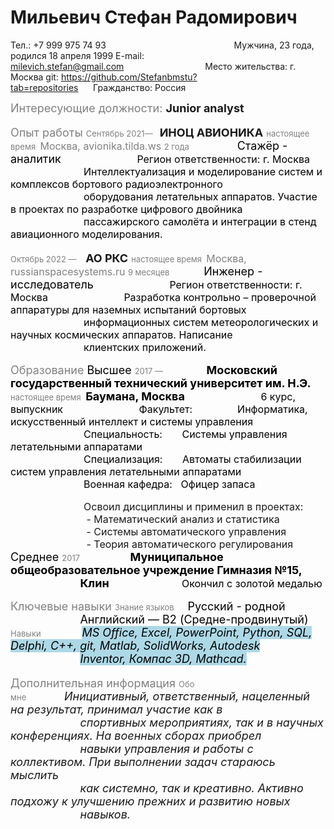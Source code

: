 # Мильевич Стефан Радомирович

Тел.: +7 999 975 74 93&nbsp;&nbsp;&nbsp;&nbsp;&nbsp;&nbsp;&nbsp;&nbsp;&nbsp;&nbsp;&nbsp;&nbsp;&nbsp;&nbsp;&nbsp;&nbsp;&nbsp;&nbsp;&nbsp;&nbsp;&nbsp;&nbsp;&nbsp;&nbsp;&nbsp;&nbsp;&nbsp;&nbsp;&nbsp;&nbsp;&nbsp;&nbsp;&nbsp;&nbsp;&nbsp;&nbsp;&nbsp;&nbsp;&nbsp;&nbsp;&nbsp;&nbsp;&nbsp;&nbsp;&nbsp;&nbsp;&nbsp;&nbsp;&nbsp;&nbsp;&nbsp;&nbsp;Мужчина, 23 года, родился 18 апреля 1999 
E-mail: milevich.stefan@gmail.com&nbsp;&nbsp;&nbsp;&nbsp;&nbsp;&nbsp;&nbsp;&nbsp;&nbsp;&nbsp;&nbsp;&nbsp;&nbsp;&nbsp;&nbsp;&nbsp;&nbsp;&nbsp;&nbsp;&nbsp;&nbsp;&nbsp;&nbsp;&nbsp;&nbsp;&nbsp;&nbsp;&nbsp;&nbsp;&nbsp;&nbsp;&nbsp;&nbsp;Место жительства: г. Москва
git: <https://github.com/Stefanbmstu?tab=repositories>&nbsp;&nbsp;&nbsp;&nbsp;&nbsp;&nbsp;Гражданство: Россия

<font size= "4"> <span style="color:grey"> Интересующие должности:</span>
__Junior analyst__ 

<font size= "4"> <span style="color:grey"> Опыт работы</span>
<font size= "2"> <span style="color:grey"> Сентябрь 2021—</span>&nbsp;&nbsp; <font size= "4">__ИНОЦ АВИОНИКА__
<font size= "2"> <span style="color:grey"> настоящее время</span>&nbsp;&nbsp;<font size= "3"><span style="color:grey">Москва, avionika.tilda.ws
<font size= "2"> <span style="color:grey"> 2 года</span>&nbsp;&nbsp;&nbsp;&nbsp;&nbsp;&nbsp;&nbsp;&nbsp;&nbsp;&nbsp;&nbsp;&nbsp;&nbsp;&nbsp;&nbsp;&nbsp;&nbsp;&nbsp;&nbsp;&nbsp;&nbsp;<font size= "4"><span style="color:black">Стажёр - аналитик
&nbsp;&nbsp;&nbsp;&nbsp;&nbsp;&nbsp;&nbsp;&nbsp;&nbsp;&nbsp;&nbsp;&nbsp;&nbsp;&nbsp;&nbsp;&nbsp;&nbsp;&nbsp;&nbsp;&nbsp;&nbsp;&nbsp;&nbsp;<font size= "3">Регион ответственности: г. Москва
&nbsp;&nbsp;&nbsp;&nbsp;&nbsp;&nbsp;&nbsp;&nbsp;&nbsp;&nbsp;&nbsp;&nbsp;&nbsp;&nbsp;&nbsp;&nbsp;&nbsp;&nbsp;&nbsp;&nbsp;&nbsp;&nbsp;&nbsp;&nbsp;&nbsp;&nbsp;Интеллектуализация и моделирование систем и комплексов бортового радиоэлектронного<br> &nbsp;&nbsp;&nbsp;&nbsp;&nbsp;&nbsp;&nbsp;&nbsp;&nbsp;&nbsp;&nbsp;&nbsp;&nbsp;&nbsp;&nbsp;&nbsp;&nbsp;&nbsp;&nbsp;&nbsp;&nbsp;&nbsp;&nbsp;&nbsp;&nbsp;&nbsp;оборудования летательных аппаратов. Участие в проектах по разработке цифрового двойника<br> &nbsp; &nbsp;  &nbsp;  &nbsp;  &nbsp;  &nbsp;  &nbsp;  &nbsp;  &nbsp;  &nbsp;  &nbsp;  &nbsp;  &nbsp;  пассажирского самолёта и интеграции в стенд авиационного моделирования.

<font size= "2"> <span style="color:grey"> Октябрь 2022 — </span>&nbsp;&nbsp; <font size= "4">__АО РКС__
<font size= "2"> <span style="color:grey"> настоящее время</span>&nbsp;&nbsp;<font size= "3"><span style="color:grey">Москва, russianspacesystems.ru
<font size= "2"> <span style="color:grey"> 9 месяцев</span>&nbsp;&nbsp;&nbsp;&nbsp;&nbsp;&nbsp;&nbsp;&nbsp;&nbsp;&nbsp;&nbsp;&nbsp;&nbsp;&nbsp;&nbsp;<font size= "4"><span style="color:black">Инженер - исследователь
&nbsp;&nbsp;&nbsp;&nbsp;&nbsp;&nbsp;&nbsp;&nbsp;&nbsp;&nbsp;&nbsp;&nbsp;&nbsp;&nbsp;&nbsp;&nbsp;&nbsp;&nbsp;&nbsp;&nbsp;&nbsp;&nbsp;&nbsp;<font size= "3">Регион ответственности: г. Москва
&nbsp;&nbsp;&nbsp;&nbsp;&nbsp;&nbsp;&nbsp;&nbsp;&nbsp;&nbsp;&nbsp;&nbsp;&nbsp;&nbsp;&nbsp;&nbsp;&nbsp;&nbsp;&nbsp;&nbsp;&nbsp;&nbsp;&nbsp;&nbsp;&nbsp;&nbsp;Разработка контрольно – проверочной аппаратуры для наземных испытаний бортовых<br> &nbsp; &nbsp;  &nbsp;  &nbsp;  &nbsp;  &nbsp;  &nbsp;  &nbsp;  &nbsp;  &nbsp;  &nbsp;  &nbsp;  &nbsp; информационных систем метеорологических и научных космических аппаратов. Написание<br> &nbsp; &nbsp;  &nbsp;  &nbsp;  &nbsp;  &nbsp;  &nbsp;  &nbsp;  &nbsp;  &nbsp;  &nbsp;  &nbsp;  &nbsp; клиентских приложений. 

<font size= "4"> <span style="color:grey">Образование
<font size= "4"> <span style="color:black"> Высшее
<font size= "2"> <span style="color:grey"> 2017 — </span>&nbsp;&nbsp;&nbsp;&nbsp;&nbsp;&nbsp;&nbsp;&nbsp;&nbsp;&nbsp;&nbsp;&nbsp;&nbsp;&nbsp;&nbsp;&nbsp;&nbsp; <font size= "4">__Московский государственный технический университет им. Н.Э.__
<font size= "2"> <span style="color:grey"> настоящее время</span>&nbsp;&nbsp;<font size= "4">__Баумана, Москва__
&nbsp;&nbsp;&nbsp;&nbsp;&nbsp;&nbsp;&nbsp;&nbsp;&nbsp;&nbsp;&nbsp;&nbsp;&nbsp;&nbsp;&nbsp;&nbsp;&nbsp;&nbsp;&nbsp;&nbsp;&nbsp;&nbsp;&nbsp;<font size= "3">6 курс, выпускник
&nbsp;&nbsp;&nbsp;&nbsp;&nbsp;&nbsp;&nbsp;&nbsp;&nbsp;&nbsp;&nbsp;&nbsp;&nbsp;&nbsp;&nbsp;&nbsp;&nbsp;&nbsp;&nbsp;&nbsp;&nbsp;&nbsp;&nbsp;&nbsp;&nbsp;&nbsp;<font size= "3">Факультет:&nbsp;&nbsp;&nbsp;&nbsp;&nbsp;&nbsp;&nbsp;&nbsp;&nbsp;&nbsp;&nbsp;&nbsp;&nbsp;&nbsp;&nbsp;&nbsp;Информатика, искусственный интеллект и системы управления
&nbsp;&nbsp;&nbsp;&nbsp;&nbsp;&nbsp;&nbsp;&nbsp;&nbsp;&nbsp;&nbsp;&nbsp;&nbsp;&nbsp;&nbsp;&nbsp;&nbsp;&nbsp;&nbsp;&nbsp;&nbsp;&nbsp;&nbsp;&nbsp;&nbsp;&nbsp;<font size= "3">Специальность:&nbsp;&nbsp;&nbsp;&nbsp;&nbsp;&nbsp;&nbsp;Системы управления летательными аппаратами
&nbsp;&nbsp;&nbsp;&nbsp;&nbsp;&nbsp;&nbsp;&nbsp;&nbsp;&nbsp;&nbsp;&nbsp;&nbsp;&nbsp;&nbsp;&nbsp;&nbsp;&nbsp;&nbsp;&nbsp;&nbsp;&nbsp;&nbsp;&nbsp;&nbsp;&nbsp;<font size= "3">Специализация:&nbsp;&nbsp;&nbsp;&nbsp;&nbsp;&nbsp;&nbsp;Автоматы стабилизации систем управления летательными аппаратами
&nbsp;&nbsp;&nbsp;&nbsp;&nbsp;&nbsp;&nbsp;&nbsp;&nbsp;&nbsp;&nbsp;&nbsp;&nbsp;&nbsp;&nbsp;&nbsp;&nbsp;&nbsp;&nbsp;&nbsp;&nbsp;&nbsp;&nbsp;&nbsp;&nbsp;&nbsp;<font size= "3">Военная кафедра:&nbsp;&nbsp;&nbsp;Офицер запаса

&nbsp;&nbsp;&nbsp;&nbsp;&nbsp;&nbsp;&nbsp;&nbsp;&nbsp;&nbsp;&nbsp;&nbsp;&nbsp;&nbsp;&nbsp;&nbsp;&nbsp;&nbsp;&nbsp;&nbsp;&nbsp;&nbsp;&nbsp;&nbsp;&nbsp;&nbsp;Освоил дисциплины и применил в проектах:
&nbsp;&nbsp;&nbsp;&nbsp;&nbsp;&nbsp;&nbsp;&nbsp;&nbsp;&nbsp;&nbsp;&nbsp;&nbsp;&nbsp;&nbsp;&nbsp;&nbsp;&nbsp;&nbsp;&nbsp;&nbsp;&nbsp;&nbsp;&nbsp;&nbsp;&nbsp; - Математический анализ и статистика
&nbsp;&nbsp;&nbsp;&nbsp;&nbsp;&nbsp;&nbsp;&nbsp;&nbsp;&nbsp;&nbsp;&nbsp;&nbsp;&nbsp;&nbsp;&nbsp;&nbsp;&nbsp;&nbsp;&nbsp;&nbsp;&nbsp;&nbsp;&nbsp;&nbsp;&nbsp; - Системы автоматического управления
&nbsp;&nbsp;&nbsp;&nbsp;&nbsp;&nbsp;&nbsp;&nbsp;&nbsp;&nbsp;&nbsp;&nbsp;&nbsp;&nbsp;&nbsp;&nbsp;&nbsp;&nbsp;&nbsp;&nbsp;&nbsp;&nbsp;&nbsp;&nbsp;&nbsp;&nbsp; - Теория автоматического регулирования
<font size= "4"> <span style="color:black"> Среднее
<font size= "2"> <span style="color:grey"> 2017 </span>&nbsp;&nbsp;&nbsp;&nbsp;&nbsp;&nbsp;&nbsp;&nbsp;&nbsp;&nbsp;&nbsp;&nbsp;&nbsp;&nbsp;&nbsp;&nbsp;&nbsp;&nbsp;&nbsp;&nbsp; <font size= "4">__Муниципальное общеобразовательное учреждение Гимназия №15,__
&nbsp;&nbsp;&nbsp;&nbsp;&nbsp;&nbsp;&nbsp;&nbsp;&nbsp;&nbsp;&nbsp;&nbsp;&nbsp;&nbsp;&nbsp;&nbsp;&nbsp;&nbsp;&nbsp;&nbsp;&nbsp;&nbsp;<font size= "4">__Клин__
&nbsp;&nbsp;&nbsp;&nbsp;&nbsp;&nbsp;&nbsp;&nbsp;&nbsp;&nbsp;&nbsp;&nbsp;&nbsp;&nbsp;&nbsp;&nbsp;&nbsp;&nbsp;&nbsp;&nbsp;&nbsp;&nbsp;<font size= "3">Окончил с золотой медалью

<font size= "4"> <span style="color:grey">Ключевые навыки
<font size= "2"> <span style="color:grey">Знание языков</span>&nbsp;&nbsp;&nbsp;&nbsp;&nbsp;&nbsp;<span style="color:black"><font size= "4">Русский - родной
&nbsp;&nbsp;&nbsp;&nbsp;&nbsp;&nbsp;&nbsp;&nbsp;&nbsp;&nbsp;&nbsp;&nbsp;&nbsp;&nbsp;&nbsp;&nbsp;&nbsp;&nbsp;&nbsp;&nbsp;&nbsp;&nbsp;<span style="color:black"><font size= "4">Английский — B2 (Средне-продвинутый)
<font size= "2"> <span style="color:grey">Навыки</span>&nbsp;&nbsp;&nbsp;&nbsp;&nbsp;&nbsp;&nbsp;&nbsp;&nbsp;&nbsp;&nbsp;&nbsp;&nbsp;&nbsp;&nbsp;&nbsp;&nbsp;&nbsp;<font size= "4"><mark style="background-color: lightblue">*MS Office, Excel, PowerPoint, Python, SQL, Delphi, С++, git, Matlab, SolidWorks, Autodesk*</mark>
&nbsp;&nbsp;&nbsp;&nbsp;&nbsp;&nbsp;&nbsp;&nbsp;&nbsp;&nbsp;&nbsp;&nbsp;&nbsp;&nbsp;&nbsp;&nbsp;&nbsp;&nbsp;&nbsp;&nbsp;&nbsp;&nbsp;<mark style="background-color: lightblue">*Inventor, Компас 3D, Mathcad.*</mark>

<font size= "4"> <span style="color:grey">Дополнительная информация
<font size= "2"> <span style="color:grey">Обо мне</font></span>&nbsp;&nbsp;&nbsp;&nbsp;&nbsp;&nbsp;&nbsp;&nbsp;&nbsp;&nbsp;&nbsp;&nbsp;*Инициативный, ответственный, нацеленный на результат, принимал участие как в<br>&nbsp;&nbsp;&nbsp;&nbsp;&nbsp;&nbsp;&nbsp;&nbsp;&nbsp;&nbsp;&nbsp;&nbsp;&nbsp;&nbsp;&nbsp;&nbsp;&nbsp;&nbsp;&nbsp;&nbsp;&nbsp; спортивных мероприятиях, так и в научных конференциях. На военных сборах приобрел<br>&nbsp;&nbsp;&nbsp;&nbsp;&nbsp;&nbsp;&nbsp;&nbsp;&nbsp;&nbsp;&nbsp;&nbsp;&nbsp;&nbsp;&nbsp;&nbsp;&nbsp;&nbsp;&nbsp;&nbsp;&nbsp;&nbsp;навыки управления и работы с коллективом. При выполнении задач стараюсь мыслить<br>&nbsp;&nbsp;&nbsp;&nbsp;&nbsp;&nbsp;&nbsp;&nbsp;&nbsp;&nbsp;&nbsp;&nbsp;&nbsp;&nbsp;&nbsp;&nbsp;&nbsp;&nbsp;&nbsp;&nbsp;&nbsp; как системно, так и креативно. Активно подхожу к улучшению прежних и развитию новых<br>&nbsp;&nbsp;&nbsp;&nbsp;&nbsp;&nbsp;&nbsp;&nbsp;&nbsp;&nbsp;&nbsp;&nbsp;&nbsp;&nbsp;&nbsp;&nbsp;&nbsp;&nbsp;&nbsp;&nbsp;&nbsp; навыков.*  